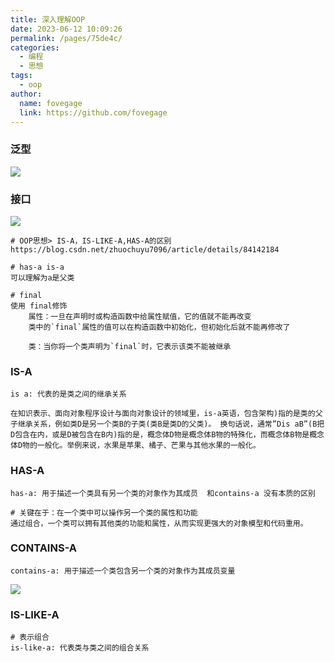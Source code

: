 ```yaml
---
title: 深入理解OOP
date: 2023-06-12 10:09:26
permalink: /pages/75de4c/
categories:
  - 编程
  - 思想
tags:
  - oop
author:
  name: fovegage
  link: https://github.com/fovegage
---
```


### 泛型

![](https://obsidian-foveagge.oss-cn-beijing.aliyuncs.com/blog/5DCbmS.png)

### 接口

![](https://obsidian-foveagge.oss-cn-beijing.aliyuncs.com/blog/fb0OXO.png)

```
# OOP思想> IS-A，IS-LIKE-A,HAS-A的区别
https://blog.csdn.net/zhuochuyu7096/article/details/84142184

# has-a is-a
可以理解为a是父类

# final
使用 final修饰  
	属性：一旦在声明时或构造函数中给属性赋值，它的值就不能再改变
	类中的`final`属性的值可以在构造函数中初始化，但初始化后就不能再修改了
	
	类：当你将一个类声明为`final`时，它表示该类不能被继承
```

### IS-A

```
is a: 代表的是类之间的继承关系

在知识表示、面向对象程序设计与面向对象设计的领域里，is-a英语，包含架构)指的是类的父子继承关系，例如类D是另一个类B的子类(类B是类D的父类)。 换句话说，通常”Dis aB”(B把D包含在内，或是D被包含在B内)指的是，概念体D物是概念体B物的特殊化，而概念体B物是概念体D物的一般化。举例来说，水果是苹果、橘子、芒果与其他水果的一般化。

```

### HAS-A

```
has-a: 用于描述一个类具有另一个类的对象作为其成员  和contains-a 没有本质的区别

# 关键在于：在一个类中可以操作另一个类的属性和功能
通过组合，一个类可以拥有其他类的功能和属性，从而实现更强大的对象模型和代码重用。
```

### CONTAINS-A

```
contains-a: 用于描述一个类包含另一个类的对象作为其成员变量
```

![](https://obsidian-foveagge.oss-cn-beijing.aliyuncs.com/blog/S0sVLm.png)

### IS-LIKE-A

```
# 表示组合
is-like-a: 代表类与类之间的组合关系
```
